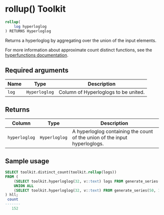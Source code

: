 # rollup()  <tag type="toolkit">Toolkit</tag>

```SQL
rollup(
    log hyperloglog
) RETURNS Hyperloglog
```

Returns a hyperloglog by aggregating over the union of the input elements.

For more information about approximate count distinct functions, see the
[hyperfunctions documentation][hyperfunctions-approx-count-distincts].

## Required arguments

|Name| Type |Description|
|-|-|-|
|`log`|`Hyperloglog`|Column of Hyperloglogs to be united.|

## Returns

|Column|Type|Description|
|-|-|-|
|`hyperloglog`|`Hyperloglog`|A hyperloglog containing the count of the union of the input hyperloglogs.|


## Sample usage

```SQL
SELECT toolkit.distinct_count(toolkit.rollup(logs))
FROM (
    (SELECT toolkit.hyperloglog(32, v::text) logs FROM generate_series(1, 100) v)
    UNION ALL
    (SELECT toolkit.hyperloglog(32, v::text) FROM generate_series(50, 150) v)
) hll;
 count
-------
   152
```


[hyperfunctions-approx-count-distincts]: timescaledb/:currentVersion:/how-to-guides/hyperfunctions/approx-count-distincts/
